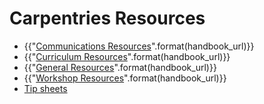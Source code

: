 # Carpentries Resources

* {{"[Communications Resources]({}/resources/communications)".format(handbook_url)}}
* {{"[Curriculum Resources]({}/resources/curriculum)".format(handbook_url)}}
* {{"[General Resources]({}/resources/general)".format(handbook_url)}}
* {{"[Workshop Resources]({}/resources/workshops)".format(handbook_url)}}
* [Tip sheets](tip-sheets.md)
